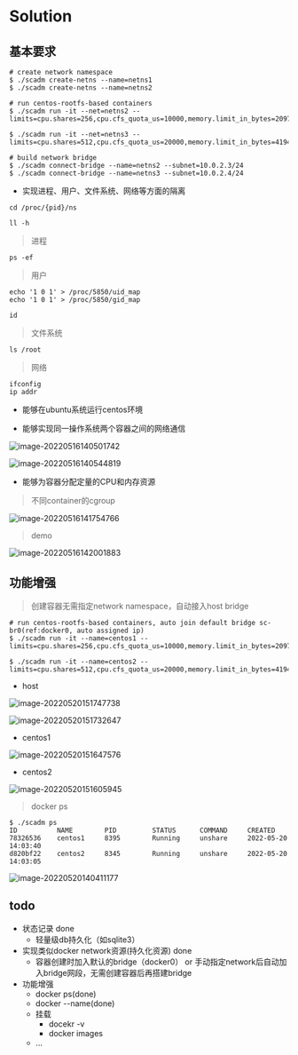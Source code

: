 # Solution

## 基本要求

```shell
# create network namespace
$ ./scadm create-netns --name=netns1
$ ./scadm create-netns --name=netns2

# run centos-rootfs-based containers
$ ./scadm run -it --net=netns2 --limits=cpu.shares=256,cpu.cfs_quota_us=10000,memory.limit_in_bytes=2097152 

$ ./scadm run -it --net=netns3 --limits=cpu.shares=512,cpu.cfs_quota_us=20000,memory.limit_in_bytes=4194304 

# build network bridge 
$ ./scadm connect-bridge --name=netns2 --subnet=10.0.2.3/24
$ ./scadm connect-bridge --name=netns3 --subnet=10.0.2.4/24
```

- 实现进程、用户、文件系统、网络等方面的隔离

```shell
cd /proc/{pid}/ns

ll -h
```

> 进程

```shell
ps -ef
```

> 用户

```shell
echo '1 0 1' > /proc/5850/uid_map
echo '1 0 1' > /proc/5850/gid_map

id
```

> 文件系统

```shell
ls /root
```

> 网络

```shell
ifconfig
ip addr
```

- 能够在ubuntu系统运行centos环境

- 能够实现同一操作系统两个容器之间的网络通信

![image-20220516140501742](https://tva1.sinaimg.cn/large/e6c9d24egy1h2a8h30gghj218b0u0jxe.jpg)

![image-20220516140544819](https://tva1.sinaimg.cn/large/e6c9d24egy1h2a8h5xrufj21iv0u0450.jpg)

- 能够为容器分配定量的CPU和内存资源

> 不同container的cgroup

![image-20220516141754766](https://tva1.sinaimg.cn/large/e6c9d24egy1h2a8hayjhbj21yg0dy78y.jpg)

> demo

![image-20220516142001883](https://tva1.sinaimg.cn/large/e6c9d24egy1h2a8hdu7kjj21tu0m8qa7.jpg)

## 功能增强

> 创建容器无需指定network namespace，自动接入host bridge

```
# run centos-rootfs-based containers, auto join default bridge sc-br0(ref:docker0, auto assigned ip)
$ ./scadm run -it --name=centos1 --limits=cpu.shares=256,cpu.cfs_quota_us=10000,memory.limit_in_bytes=2097152 

$ ./scadm run -it --name=centos2 --limits=cpu.shares=512,cpu.cfs_quota_us=20000,memory.limit_in_bytes=4194304 
```

- host

![image-20220520151747738](https://tva1.sinaimg.cn/large/e6c9d24ely1h2ew8oqx0ij211c0cg40g.jpg)

![image-20220520151732647](https://tva1.sinaimg.cn/large/e6c9d24ely1h2ew7t05d0j20zq0kwadr.jpg)

- centos1

![image-20220520151647576](https://tva1.sinaimg.cn/large/e6c9d24ely1h2ew8j4qhdj20yt0u0dl8.jpg)

- centos2

![image-20220520151605945](https://tva1.sinaimg.cn/large/e6c9d24ely1h2ew61u3q9j211s0tu795.jpg)

> docker ps

```
$ ./scadm ps
ID          NAME        PID         STATUS      COMMAND     CREATED
78326536    centos1     8395        Running     unshare     2022-05-20 14:03:40
d820bf22    centos2     8345        Running     unshare     2022-05-20 14:03:05
```

![image-20220520140411177](https://tva1.sinaimg.cn/large/e6c9d24ely1h2eu3vwvynj2148076jsk.jpg)

## todo

- 状态记录 done
  - 轻量级db持久化（如sqlite3）
- 实现类似docker network资源(持久化资源) done
  - 容器创建时加入默认的bridge（docker0） or 手动指定network后自动加入bridge网段，无需创建容器后再搭建bridge
- 功能增强
  - docker ps(done)
  - docker --name(done)
  - 挂载
    - docekr -v 
    - docker images
  - ...